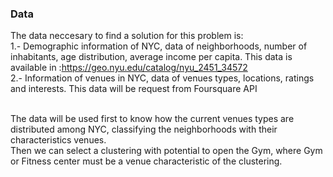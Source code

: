 ### Data

The data neccesary to find a solution for this problem is: <br>
1.- Demographic information of NYC, data of neighborhoods, number of inhabitants, age distribution, average income per capita. This data is available in :https://geo.nyu.edu/catalog/nyu_2451_34572 <br>
2.- Information of venues in NYC, data of venues types, locations, ratings and interests. This data will be request from Foursquare API <br><br>

The data will be used first to know how the current venues types are distributed among NYC, classifying the neighborhoods with their characteristics venues. <br>
Then we can select a clustering with potential to open the Gym, where Gym or Fitness center must be a venue characteristic of the clustering. <br>
